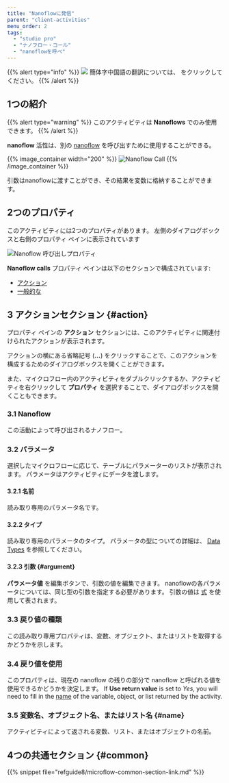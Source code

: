 ```yaml
---
title: "Nanoflowに発信"
parent: "client-activities"
menu_order: 2
tags:
  - "studio pro"
  - "ナノフロー・コール"
  - "nanoflowを呼べ"
---
```


{{% alert type="info" %}}
<img src="attachments/chinese-translation/china.png" style="display: inline-block; margin: 0" /> 簡体字中国語の翻訳については、 [<unk> <unk> <unk>](https://cdn.mendix.tencent-cloud.com/documentation/refguide8/nanoflow-call.pdf) をクリックしてください。
{{% /alert %}}

## 1つの紹介

{{% alert type="warning" %}}
このアクティビティは **Nanoflows** でのみ使用できます。
{{% /alert %}}

**nanoflow** 活性は、別の [nanoflow](nanoflows) を呼び出すために使用することができる。

{{% image_container width="200" %}}
![Nanoflow Call](attachments/action-call-activities/nanoflow-call.png)
{{% /image_container %}}

引数はnanoflowに渡すことができ、その結果を変数に格納することができます。

## 2つのプロパティ

このアクティビティには2つのプロパティがあります。 左側のダイアログボックスと右側のプロパティ ペインに表示されています

![Nanoflow 呼び出しプロパティ](attachments/action-call-activities/nanoflow-call-properties.png)

**Nanoflow calls** プロパティ ペインは以下のセクションで構成されています:

* [アクション](#action)
* [一般的な](#common)

## 3 アクションセクション {#action}

プロパティ ペインの **アクション** セクションには、このアクティビティに関連付けられたアクションが表示されます。

アクションの横にある省略記号 (**…**) をクリックすることで、このアクションを構成するためのダイアログボックスを開くことができます。

また、マイクロフロー内のアクティビティをダブルクリックするか、アクティビティを右クリックして **プロパティ** を選択することで、ダイアログボックスを開くこともできます。

### 3.1 Nanoflow

この活動によって呼び出されるナノフロー。

### 3.2 パラメータ

選択したマイクロフローに応じて、テーブルにパラメーターのリストが表示されます。 パラメータはアクティビティにデータを渡します。

#### 3.2.1 名前

読み取り専用のパラメータ名です。

#### 3.2.2 タイプ

読み取り専用のパラメータのタイプ。 パラメータの型についての詳細は、 [Data Types](data-types) を参照してください。

#### 3.2.3 引数 {#argument}

**パラメータ値** を編集ボタンで、引数の値を編集できます。 nanoflowの各パラメータについては、同じ型の引数を指定する必要があります。 引数の値は [式](expressions) を使用して表されます。

### 3.3 戻り値の種類

この読み取り専用プロパティは、変数、オブジェクト、またはリストを取得するかどうかを示します。

### 3.4 戻り値を使用

このプロパティは、現在の nanoflow の残りの部分で nanoflow と呼ばれる値を使用できるかどうかを決定します。 If **Use return value** is set to *Yes*, you will need to fill in the [name](#name) of the variable, object, or list returned by the activity.

### 3.5 変数名、オブジェクト名、またはリスト名 {#name}

アクティビティによって返される変数、リスト、またはオブジェクトの名前。

## 4つの共通セクション {#common}

{{% snippet file="refguide8/microflow-common-section-link.md" %}}